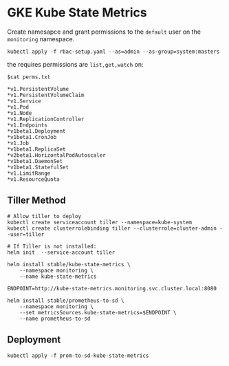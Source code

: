 # GKE Kube State Metrics

Create namesapce and grant permissions to the `default` user on the `monitoring` namespace. 

```shell
kubectl apply -f rbac-setup.yaml --as=admin --as-group=system:masters
```

the requires permissions are `list,get,watch` on:

```console
$cat perms.txt

*v1.PersistentVolume
*v1.PersistentVolumeClaim
*v1.Service
*v1.Pod
*v1.Node
*v1.ReplicationController
*v1.Endpoints
*v1beta1.Deployment
*v1beta1.CronJob
*v1.Job
*v1beta1.ReplicaSet
*v2beta1.HorizontalPodAutoscaler
*v1beta1.DaemonSet
*v1beta1.StatefulSet
*v1.LimitRange
*v1.ResourceQuota
```

## Tiller Method

```shell
# Allow tiller to deploy
kubectl create serviceaccount tiller --namespace=kube-system
kubectl create clusterrolebinding tiller --clusterrole=cluster-admin --user=tiller

# If Tiller is not installed:
helm init  --service-account tiller
```


```shell
helm install stable/kube-state-metrics \
    --namespace monitoring \
    --name kube-state-metrics

ENDPOINT=http://kube-state-metrics.monitoring.svc.cluster.local:8080

helm install stable/prometheus-to-sd \
    --namespace monitoring \
    --set metricsSources.kube-state-metrics=$ENDPOINT \
    --name prometheus-to-sd
```

## Deployment

```shell
kubectl apply -f prom-to-sd-kube-state-metrics
```